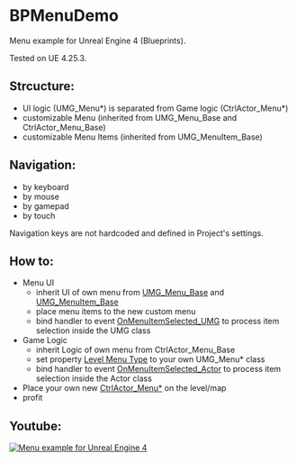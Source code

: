 # BPMenuDemo
Menu example for Unreal Engine 4 (Blueprints).

Tested on UE 4.25.3.

## Strcucture:
* UI logic (UMG_Menu*) is separated from Game logic (CtrlActor_Menu*)
* customizable Menu (inherited from UMG_Menu_Base and CtrlActor_Menu_Base)
* customizable Menu Items (inherited from UMG_MenuItem_Base)

## Navigation:
* by keyboard
* by mouse
* by gamepad
* by touch

Navigation keys are not hardcoded and defined in Project's settings.

## How to:
* Menu UI
  * inherit UI of own menu from [UMG_Menu_Base](https://github.com/Veupix/BPMenuDemo/tree/main/Content/Menu) and [UMG_MenuItem_Base](https://github.com/Veupix/BPMenuDemo/tree/main/Content/Menu)
  * place menu items to the new custom menu
  * bind handler to event [OnMenuItemSelected_UMG](https://github.com/Veupix/BPMenuDemo/tree/main/Content/Menu) to process item selection inside the UMG class
* Game Logic
  * inherit Logic of own menu from CtrlActor_Menu_Base
  * set property [Level Menu Type](https://github.com/Veupix/BPMenuDemo/tree/main/Content/Menu) to your own UMG_Menu* class
  * bind handler to event [OnMenuItemSelected_Actor](https://github.com/Veupix/BPMenuDemo/tree/main/Content/Menu) to process item selection inside the Actor class
* Place your own new [CtrlActor_Menu*](https://github.com/Veupix/BPMenuDemo/tree/main/Content/Menu) on the level/map
* profit

## Youtube:

[![Menu example for Unreal Engine 4](screen.png)](https://youtu.be/e_xSTdhiyjc)
